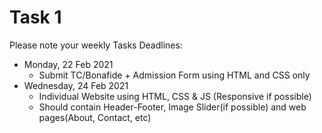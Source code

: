 # Task 1
Please note your weekly Tasks Deadlines: <br>
 - Monday, 22 Feb 2021 
	 - Submit TC/Bonafide + Admission Form using HTML and CSS only
 - Wednesday, 24 Feb 2021
	 - Individual Website using HTML, CSS & JS (Responsive if possible)
	 - Should contain Header-Footer, Image Slider(if possible) and web pages(About, Contact, etc)
